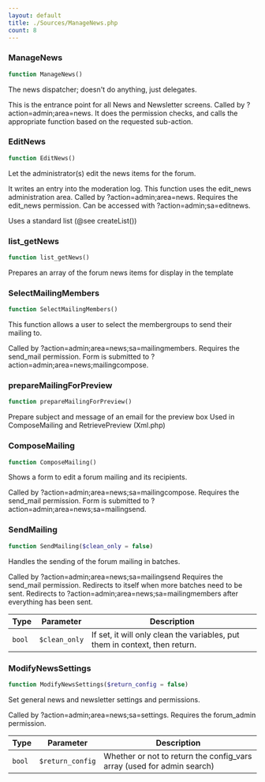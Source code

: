 ```yaml
---
layout: default
title: ./Sources/ManageNews.php
count: 8
---
```


### ManageNews

```php
function ManageNews()
```
The news dispatcher; doesn't do anything, just delegates.

This is the entrance point for all News and Newsletter screens.
Called by ?action=admin;area=news.
It does the permission checks, and calls the appropriate function
based on the requested sub-action.

### EditNews

```php
function EditNews()
```
Let the administrator(s) edit the news items for the forum.

It writes an entry into the moderation log.
This function uses the edit_news administration area.
Called by ?action=admin;area=news.
Requires the edit_news permission.
Can be accessed with ?action=admin;sa=editnews.

Uses a standard list (@see createList())

### list_getNews

```php
function list_getNews()
```
Prepares an array of the forum news items for display in the template



### SelectMailingMembers

```php
function SelectMailingMembers()
```
This function allows a user to select the membergroups to send their
mailing to.

Called by ?action=admin;area=news;sa=mailingmembers.
Requires the send_mail permission.
Form is submitted to ?action=admin;area=news;mailingcompose.

### prepareMailingForPreview

```php
function prepareMailingForPreview()
```
Prepare subject and message of an email for the preview box
Used in ComposeMailing and RetrievePreview (Xml.php)



### ComposeMailing

```php
function ComposeMailing()
```
Shows a form to edit a forum mailing and its recipients.

Called by ?action=admin;area=news;sa=mailingcompose.
Requires the send_mail permission.
Form is submitted to ?action=admin;area=news;sa=mailingsend.

### SendMailing

```php
function SendMailing($clean_only = false)
```
Handles the sending of the forum mailing in batches.

Called by ?action=admin;area=news;sa=mailingsend
Requires the send_mail permission.
Redirects to itself when more batches need to be sent.
Redirects to ?action=admin;area=news;sa=mailingmembers after everything has been sent.

Type|Parameter|Description
---|---|---
`bool`|`$clean_only`|If set, it will only clean the variables, put them in context, then return.

### ModifyNewsSettings

```php
function ModifyNewsSettings($return_config = false)
```
Set general news and newsletter settings and permissions.

Called by ?action=admin;area=news;sa=settings.
Requires the forum_admin permission.

Type|Parameter|Description
---|---|---
`bool`|`$return_config`|Whether or not to return the config_vars array (used for admin search)

